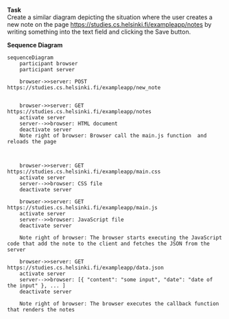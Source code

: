 
**Task** </br> 
Create a similar diagram depicting the situation where the user creates a new note on the page https://studies.cs.helsinki.fi/exampleapp/notes by writing something into the text field and clicking the Save button.
</br>

**Sequence Diagram** </br>
```mermaid
sequenceDiagram
    participant browser
    participant server

    browser->>server: POST https://studies.cs.helsinki.fi/exampleapp/new_note
   

    browser->>server: GET https://studies.cs.helsinki.fi/exampleapp/notes
    activate server
    server-->>browser: HTML document
    deactivate server
    Note right of browser: Browser call the main.js function  and reloads the page



    browser->>server: GET https://studies.cs.helsinki.fi/exampleapp/main.css
    activate server
    server-->>browser: CSS file
    deactivate server

    browser->>server: GET https://studies.cs.helsinki.fi/exampleapp/main.js
    activate server
    server-->>browser: JavaScript file
    deactivate server

    Note right of browser: The browser starts executing the JavaScript code that add the note to the client and fetches the JSON from the server 

    browser->>server: GET https://studies.cs.helsinki.fi/exampleapp/data.json
    activate server
    server-->>browser: [{ "content": "some input", "date": "date of the input" }, ... ]
    deactivate server

    Note right of browser: The browser executes the callback function that renders the notes
```
